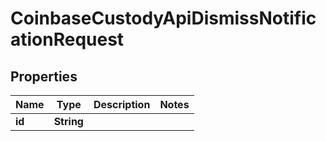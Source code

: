 
# CoinbaseCustodyApiDismissNotificationRequest

## Properties
Name | Type | Description | Notes
------------ | ------------- | ------------- | -------------
**id** | **String** |  | 



